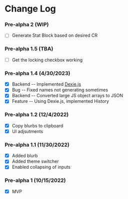 # Change Log

### Pre-alpha 2 (WIP)
-   [ ] Generate Stat Block based on desired CR

### Pre-alpha 1.5 (TBA)
-   [ ] Get the locking checkbox working

### Pre-alpha 1.4 (4/30/2023)
-   [x] Backend -- Implemented [Dexie.js](https://dexie.org/)
-   [x] Bug -- Fixed names not generating sometimes
-   [x] Backend -- Converted large JS object arrays to JSON
-   [x] Feature -- Using Dexie.js, implemented History

### Pre-alpha 1.2 (12/4/2022)
-   [x] Copy blurbs to clipboard
-   [x] UI adjsutments

### Pre-alpha 1.1 (11/30/2022)
-   [x] Added blurb
-   [x] Added theme switcher
-   [x] Enabled collapsing of inputs

### Pre-alpha 1 (10/15/2022)
-   [x] MVP
